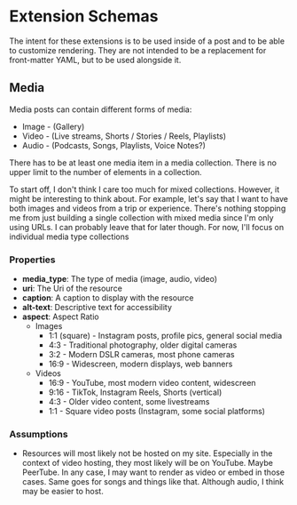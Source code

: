 # Extension Schemas

The intent for these extensions is to be used inside of a post and to be able to customize rendering. They are not intended to be a replacement for front-matter YAML, but to be used alongside it. 

## Media

Media posts can contain different forms of media:

- Image - (Gallery)
- Video - (Live streams, Shorts / Stories / Reels, Playlists)
- Audio - (Podcasts, Songs, Playlists, Voice Notes?)

There has to be at least one media item in a media collection. There is no upper limit to the number of elements in a collection.

To start off, I don't think I care too much for mixed collections. However, it might be interesting to think about. For example, let's say that I want to have both images and videos from a trip or experience. There's nothing stopping me from just building a single collection with mixed media since I'm only using URLs. I can probably leave that for later though. For now, I'll focus on individual media type collections

### Properties

- **media_type**: The type of media (image, audio, video)
- **uri**: The Uri of the resource
- **caption**: A caption to display with the resource
- **alt-text**: Descriptive text for accessibility
- **aspect**: Aspect Ratio
    - Images
        - 1:1 (square) - Instagram posts, profile pics, general social media
        - 4:3 - Traditional photography, older digital cameras
        - 3:2 - Modern DSLR cameras, most phone cameras
        - 16:9 - Widescreen, modern displays, web banners
    - Videos
        - 16:9 - YouTube, most modern video content, widescreen
        - 9:16 - TikTok, Instagram Reels, Shorts (vertical)
        - 4:3 - Older video content, some livestreams
        - 1:1 - Square video posts (Instagram, some social platforms)

### Assumptions

- Resources will most likely not be hosted on my site. Especially in the context of video hosting, they most likely will be on YouTube. Maybe PeerTube. In any case, I may want to render as video or embed in those cases. Same goes for songs and things like that. Although audio, I think may be easier to host. 